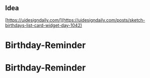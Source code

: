 ## Idea

[https://uidesigndaily.com/](https://uidesigndaily.com/posts/sketch-birthdays-list-card-widget-day-1042)
# Birthday-Reminder
# Birthday-Reminder
